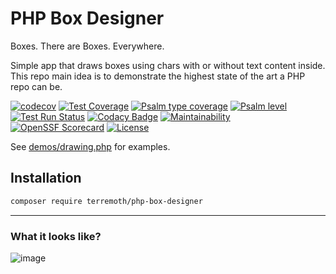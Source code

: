 # PHP Box Designer
Boxes. There are Boxes. Everywhere.  

Simple app that draws boxes using chars with or without text content inside.  
This repo main idea is to demonstrate the highest state of the art a PHP repo can be.  

[![codecov](https://codecov.io/gh/terremoth/php-box-designer/graph/badge.svg?token=V73U67XRB3)](https://codecov.io/gh/terremoth/php-box-designer)
[![Test Coverage](https://api.codeclimate.com/v1/badges/0b0046e370496f58fa6e/test_coverage)](https://codeclimate.com/github/terremoth/php-box-designer/test_coverage)
[![Psalm type coverage](https://shepherd.dev/github/terremoth/php-box-designer/coverage.svg)](https://shepherd.dev/github/terremoth/php-box-designer)
[![Psalm level](https://shepherd.dev/github/terremoth/php-box-designer/level.svg)](https://shepherd.dev/github/terremoth/php-box-designer)
[![Test Run Status](https://github.com/terremoth/php-box-designer/actions/workflows/workflow.yml/badge.svg?branch=main)](https://github.com/terremoth/php-box-designer/actions/workflows/workflow.yml)
[![Codacy Badge](https://app.codacy.com/project/badge/Grade/f77e487ba22943b5b199a2567f44d6af)](https://app.codacy.com/gh/terremoth/php-box-designer/dashboard?utm_source=gh&utm_medium=referral&utm_content=&utm_campaign=Badge_grade)
[![Maintainability](https://api.codeclimate.com/v1/badges/0b0046e370496f58fa6e/maintainability)](https://codeclimate.com/github/terremoth/php-box-designer/maintainability)
[![OpenSSF Scorecard](https://api.scorecard.dev/projects/github.com/terremoth/php-box-designer/badge)](https://scorecard.dev/viewer/?uri=github.com/terremoth/php-box-designer)
[![License](https://img.shields.io/github/license/terremoth/php-box-designer.svg?logo=gnu&color=41bb13)](https://github.com/terremoth/php-box-designer/blob/main/LICENSE)

See [demos/drawing.php](demos/drawing.php) for examples.

## Installation

```sh
composer require terremoth/php-box-designer
```

---

### What it looks like?

![image](https://github.com/user-attachments/assets/30b5e651-19bc-46d9-ae2f-422d61470ca1)
